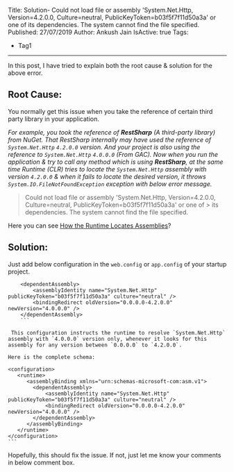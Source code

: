 Title: Solution- Could not load file or assembly 'System.Net.Http, Version=4.2.0.0, Culture=neutral, PublicKeyToken=b03f5f7f11d50a3a' or one of its dependencies. The system cannot find the file specified.
Published: 27/07/2019
Author: Ankush Jain
IsActive: true
Tags:
  - Tag1
---
In this post, I have tried to explain both the root cause & solution for the above error.

## Root Cause:

You normally get this issue when you take the reference of certain third party library in your application.

*For example, you took the reference of **RestSharp** (A third-party library) from NuGet. That RestSharp internally may have used the reference of `System.Net.Http` `4.2.0.0` version. And your project is also using the reference to `System.Net.Http` `4.0.0.0` (From GAC). Now when you run the application & try to call any method which is using **RestSharp**, at the same time Runtime (CLR) tries to locate the `System.Net.Http` assembly with version `4.2.0.0` & when it fails to locate the desired version, it throws `System.IO.FileNotFoundException` exception with below error message.*

> Could not load file or assembly 'System.Net.Http, Version=4.2.0.0, Culture=neutral, PublicKeyToken=b03f5f7f11d50a3a' or one of > its dependencies. The system cannot find the file specified.

Here you can see [How the Runtime Locates Assemblies](https://docs.microsoft.com/en-us/dotnet/framework/deployment/how-the-runtime-locates-assemblies)?

## Solution:

Just add below configuration in the `web.config` or `app.config` of your startup project.

```
    <dependentAssembly>
        <assemblyIdentity name="System.Net.Http" publicKeyToken="b03f5f7f11d50a3a" culture="neutral" />
        <bindingRedirect oldVersion="0.0.0.0-4.2.0.0" newVersion="4.0.0.0" />
    </dependentAssembly>
    ```

 This configuration instructs the runtime to resolve `System.Net.Http` assembly with `4.0.0.0` version only, whenever it looks for this assembly for any version between `0.0.0.0` to `4.2.0.0`.

Here is the complete schema:

```
    <configuration>  
       <runtime>  
          <assemblyBinding xmlns="urn:schemas-microsoft-com:asm.v1">  
            <dependentAssembly>
                <assemblyIdentity name="System.Net.Http" publicKeyToken="b03f5f7f11d50a3a" culture="neutral" />
                <bindingRedirect oldVersion="0.0.0.0-4.2.0.0" newVersion="4.0.0.0" />
            </dependentAssembly>
          </assemblyBinding>  
       </runtime>  
    </configuration>
    ```

Hopefully, this should fix the issue. If not, just let me know your comments in below comment box.

                